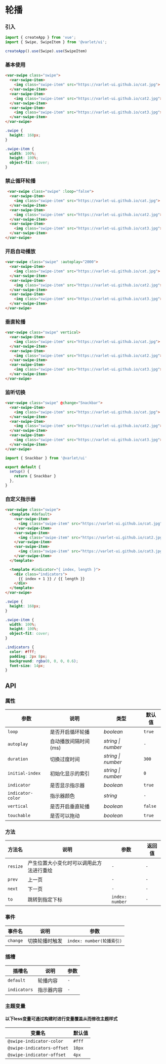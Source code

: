 # 轮播

### 引入

```js
import { createApp } from 'vue';
import { Swipe, SwipeItem } from '@varlet/ui';

createApp().use(Swipe).use(SwipeItem)
```

### 基本使用

```html
<var-swipe class="swipe">
  <var-swipe-item>
    <img class="swipe-item" src="https://varlet-ui.github.io/cat.jpg">
  </var-swipe-item>
  <var-swipe-item>
    <img class="swipe-item" src="https://varlet-ui.github.io/cat2.jpg">
  </var-swipe-item>
  <var-swipe-item>
    <img class="swipe-item" src="https://varlet-ui.github.io/cat3.jpg">
  </var-swipe-item>
</var-swipe>
```

```css
.swipe {
  height: 160px;
}

.swipe-item {
  width: 100%;
  height: 100%;
  object-fit: cover;
}
```

### 禁止循环轮播

```html
 <var-swipe class="swipe" :loop="false">
  <var-swipe-item>
    <img class="swipe-item" src="https://varlet-ui.github.io/cat.jpg">
  </var-swipe-item>
  <var-swipe-item>
    <img class="swipe-item" src="https://varlet-ui.github.io/cat2.jpg">
  </var-swipe-item>
  <var-swipe-item>
    <img class="swipe-item" src="https://varlet-ui.github.io/cat3.jpg">
  </var-swipe-item>
</var-swipe>
```

### 开启自动播放

```html
<var-swipe class="swipe" :autoplay="2000">
  <var-swipe-item>
    <img class="swipe-item" src="https://varlet-ui.github.io/cat.jpg">
  </var-swipe-item>
  <var-swipe-item>
    <img class="swipe-item" src="https://varlet-ui.github.io/cat2.jpg">
  </var-swipe-item>
  <var-swipe-item>
    <img class="swipe-item" src="https://varlet-ui.github.io/cat3.jpg">
  </var-swipe-item>
</var-swipe>
```

### 垂直轮播

```html
<var-swipe class="swipe" vertical>
  <var-swipe-item>
    <img class="swipe-item" src="https://varlet-ui.github.io/cat.jpg">
  </var-swipe-item>
  <var-swipe-item>
    <img class="swipe-item" src="https://varlet-ui.github.io/cat2.jpg">
  </var-swipe-item>
  <var-swipe-item>
    <img class="swipe-item" src="https://varlet-ui.github.io/cat3.jpg">
  </var-swipe-item>
</var-swipe>
```

### 监听切换

```html
<var-swipe class="swipe" @change="Snackbar">
  <var-swipe-item>
    <img class="swipe-item" src="https://varlet-ui.github.io/cat.jpg">
  </var-swipe-item>
  <var-swipe-item>
    <img class="swipe-item" src="https://varlet-ui.github.io/cat2.jpg">
  </var-swipe-item>
  <var-swipe-item>
    <img class="swipe-item" src="https://varlet-ui.github.io/cat3.jpg">
  </var-swipe-item>
</var-swipe>
```

```js
import { Snackbar } from '@varlet/ui'

export default {
  setup() {
    return { Snackbar }
  },
}
```

### 自定义指示器

```html
<var-swipe class="swipe">
  <template #default>
    <var-swipe-item>
      <img class="swipe-item" src="https://varlet-ui.github.io/cat.jpg">
    </var-swipe-item>
    <var-swipe-item>
      <img class="swipe-item" src="https://varlet-ui.github.io/cat2.jpg">
    </var-swipe-item>
    <var-swipe-item>
      <img class="swipe-item" src="https://varlet-ui.github.io/cat3.jpg">
    </var-swipe-item>
  </template>

  <template #indicator="{ index, length }">
    <div class="indicators">
      {{ index + 1 }} / {{ length }}
    </div>
  </template>
</var-swipe>
```

```css
.swipe {
  height: 160px;
}

.swipe-item {
  width: 100%;
  height: 100%;
  object-fit: cover;
}

.indicators {
  color: #fff;
  padding: 2px 8px;
  background: rgba(0, 0, 0, 0.6);
  font-size: 14px;
}
```

## API

### 属性

| 参数 | 说明 | 类型 | 默认值 | 
| --- | --- | --- | --- | 
| `loop` | 是否开启循环轮播 | _boolean_ | `true` |
| `autoplay` | 自动播放间隔时间(ms) | _string \| number_ | `-` |
| `duration` | 切换过度时间 | _string \| number_ | `300` |
| `initial-index` | 初始化显示的索引 | _string \| number_ | `0` |
| `indicator` | 是否显示指示器 | _boolean_ | `true` |
| `indicator-color` | 指示器颜色 | _string_ | `-` |
| `vertical` | 是否开启垂直轮播 | _boolean_ | `false` |
| `touchable` | 是否可以拖动 | _boolean_ | `true` |

### 方法

| 方法名 | 说明 | 参数 | 返回值 |
| --- | --- | --- | --- |
| `resize` | 产生位置大小变化时可以调用此方法进行重绘 | `-` | `-` |
| `prev` | 上一页 | `-` | `-` |
| `next` | 下一页 | `-` | `-` |
| `to` | 跳转到指定下标 | `index: number` | `-` |

### 事件

| 事件名 | 说明 | 参数 |
| --- | --- | --- |
| `change` | 切换轮播时触发 | `index: number(轮播索引)` |

### 插槽

| 插槽名 | 说明 | 参数 |
| --- | --- | --- |
| `default` | 轮播内容 | `-` |
| `indicators` | 指示器内容 | `-` |

### 主题变量
#### 以下less变量可通过构建时进行变量覆盖从而修改主题样式

| 变量名 | 默认值 |
| --- | --- |
| `@swipe-indicator-color` | `#fff` |
| `@swipe-indicators-offset` | `10px` |
| `@swipe-indicator-offset` | `4px` |